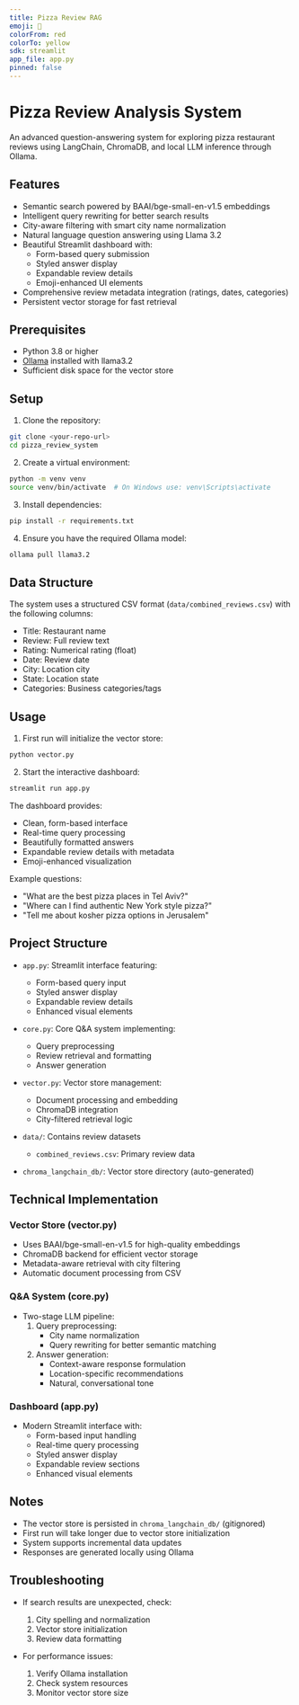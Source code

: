 ```yaml
---
title: Pizza Review RAG
emoji: 🍕
colorFrom: red
colorTo: yellow
sdk: streamlit
app_file: app.py
pinned: false
---
```



# Pizza Review Analysis System

An advanced question-answering system for exploring pizza restaurant reviews using LangChain, ChromaDB, and local LLM inference through Ollama.

## Features

- Semantic search powered by BAAI/bge-small-en-v1.5 embeddings
- Intelligent query rewriting for better search results
- City-aware filtering with smart city name normalization
- Natural language question answering using Llama 3.2
- Beautiful Streamlit dashboard with:
  - Form-based query submission
  - Styled answer display
  - Expandable review details
  - Emoji-enhanced UI elements
- Comprehensive review metadata integration (ratings, dates, categories)
- Persistent vector storage for fast retrieval

## Prerequisites

- Python 3.8 or higher
- [Ollama](https://ollama.ai/) installed with llama3.2
- Sufficient disk space for the vector store

## Setup

1. Clone the repository:
```bash
git clone <your-repo-url>
cd pizza_review_system
```

2. Create a virtual environment:
```bash
python -m venv venv
source venv/bin/activate  # On Windows use: venv\Scripts\activate
```

3. Install dependencies:
```bash
pip install -r requirements.txt
```

4. Ensure you have the required Ollama model:
```bash
ollama pull llama3.2
```

## Data Structure

The system uses a structured CSV format (`data/combined_reviews.csv`) with the following columns:
- Title: Restaurant name
- Review: Full review text
- Rating: Numerical rating (float)
- Date: Review date
- City: Location city
- State: Location state
- Categories: Business categories/tags

## Usage

1. First run will initialize the vector store:
```bash
python vector.py
```

2. Start the interactive dashboard:
```bash
streamlit run app.py
```

The dashboard provides:
- Clean, form-based interface
- Real-time query processing
- Beautifully formatted answers
- Expandable review details with metadata
- Emoji-enhanced visualization

Example questions:
- "What are the best pizza places in Tel Aviv?"
- "Where can I find authentic New York style pizza?"
- "Tell me about kosher pizza options in Jerusalem"

## Project Structure

- `app.py`: Streamlit interface featuring:
  - Form-based query input
  - Styled answer display
  - Expandable review details
  - Enhanced visual elements
  
- `core.py`: Core Q&A system implementing:
  - Query preprocessing
  - Review retrieval and formatting
  - Answer generation
  
- `vector.py`: Vector store management:
  - Document processing and embedding
  - ChromaDB integration
  - City-filtered retrieval logic

- `data/`: Contains review datasets
  - `combined_reviews.csv`: Primary review data
  
- `chroma_langchain_db/`: Vector store directory (auto-generated)

## Technical Implementation

### Vector Store (vector.py)
- Uses BAAI/bge-small-en-v1.5 for high-quality embeddings
- ChromaDB backend for efficient vector storage
- Metadata-aware retrieval with city filtering
- Automatic document processing from CSV

### Q&A System (core.py)
- Two-stage LLM pipeline:
  1. Query preprocessing:
     - City name normalization
     - Query rewriting for better semantic matching
  2. Answer generation:
     - Context-aware response formulation
     - Location-specific recommendations
     - Natural, conversational tone

### Dashboard (app.py)
- Modern Streamlit interface with:
  - Form-based input handling
  - Real-time query processing
  - Styled answer display
  - Expandable review sections
  - Enhanced visual elements

## Notes

- The vector store is persisted in `chroma_langchain_db/` (gitignored)
- First run will take longer due to vector store initialization
- System supports incremental data updates
- Responses are generated locally using Ollama

## Troubleshooting

- If search results are unexpected, check:
  1. City spelling and normalization
  2. Vector store initialization
  3. Review data formatting
  
- For performance issues:
  1. Verify Ollama installation
  2. Check system resources
  3. Monitor vector store size 